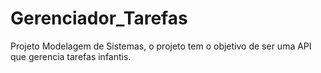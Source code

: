 # Gerenciador_Tarefas
 Projeto Modelagem de Sistemas, o projeto tem o objetivo de ser uma API que gerencia tarefas infantis.

